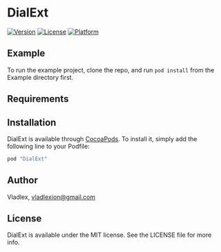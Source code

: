 # DialExt

[![Version](https://img.shields.io/cocoapods/v/DialExt.svg?style=flat)](http://cocoapods.org/pods/DialExt)
[![License](https://img.shields.io/cocoapods/l/DialExt.svg?style=flat)](http://cocoapods.org/pods/DialExt)
[![Platform](https://img.shields.io/cocoapods/p/DialExt.svg?style=flat)](http://cocoapods.org/pods/DialExt)

## Example

To run the example project, clone the repo, and run `pod install` from the Example directory first.

## Requirements

## Installation

DialExt is available through [CocoaPods](http://cocoapods.org). To install
it, simply add the following line to your Podfile:

```ruby
pod "DialExt"
```

## Author

Vladlex, vladlexion@gmail.com

## License

DialExt is available under the MIT license. See the LICENSE file for more info.
